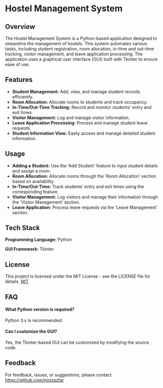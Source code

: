 
# Hostel Management System
## Overview

The Hostel Management System is a Python-based application designed to streamline the management of hostels. This system automates various tasks, including student registration, room allocation, in-time and out-time tracking, visitor management, and leave application processing. The application uses a graphical user interface (GUI) built with Tkinter to ensure ease of use.

## Features

 - **Student Management:** Add, view, and manage student records efficiently.
 - **Room Allocation:** Allocate rooms to students and track occupancy. 
 - **In-Time/Out-Time Tracking:** Record and monitor students' entry and exit times.
 - **Visitor Management:** Log and manage visitor information.
 - **Leave Application Processing:** Process and manage student leave requests.
 - **Student Information View:** Easily access and manage detailed student information.


## Usage

- **Adding a Student:** Use the 'Add Student' feature to input student details and assign a room.
- **Room Allocation:** Allocate rooms through the 'Room Allocation' section based on availability.
- **In-Time/Out-Time:** Track students’ entry and exit times using the corresponding feature.
- **Visitor Management:** Log visitors and manage their information through the 'Visitor Management' section.
- **Leave Application:** Process leave requests via the 'Leave Management' section.
 



## Tech Stack

**Programming Language:** Python

**GUI Framework:** Tkinter


## License

This project is licensed under the MIT License - see the LICENSE file for details. [MIT](https://choosealicense.com/licenses/mit/)


## FAQ

#### What Python version is required?

 Python 3.x is recommended.

#### Can I customize the GUI?

Yes, the Tkinter-based GUI can be customized by modifying the source code.




## Feedback

For feedback, issues, or suggestions, please contact https://github.com/moizazfar

